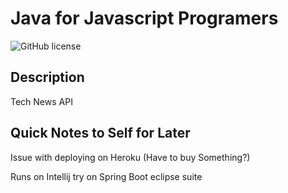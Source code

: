 # Java for Javascript Programers
![GitHub license](https://img.shields.io/badge/license-MIT-blue.svg)

## Description

Tech News API

## Quick Notes to Self for Later

Issue with deploying on Heroku (Have to buy Something?)

Runs on Intellij try on Spring Boot eclipse suite

